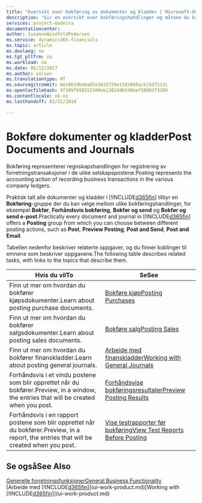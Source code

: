 ```yaml
---
title: "Oversikt over bokføring av dokumenter og kladder | Microsoft-dokumentasjon"
description: "Gir en oversikt over bokføringshandlinger og måtene du kan bokføre dokumenter og kladder på."
services: project-madeira
documentationcenter: 
author: SusanneWindfeldPedersen
ms.service: dynamics365-financials
ms.topic: article
ms.devlang: na
ms.tgt_pltfrm: na
ms.workload: na
ms.date: 05/12/2017
ms.author: solsen
ms.translationtype: HT
ms.sourcegitcommit: bec0619be0a65e3625759e13d2866ac615d7513c
ms.openlocfilehash: 9f389fb58252100eb1302d4b546bef58902f3208
ms.contentlocale: nb-no
ms.lasthandoff: 03/22/2018

---
```

# <a name="post-documents-and-journals"></a><span data-ttu-id="fddad-103">Bokføre dokumenter og kladder</span><span class="sxs-lookup"><span data-stu-id="fddad-103">Post Documents and Journals</span></span>
<span data-ttu-id="fddad-104">Bokføring representerer regnskapshandlingen for registrering av forretningstransaksjoner i de ulike selskapspostene.</span><span class="sxs-lookup"><span data-stu-id="fddad-104">Posting represents the accounting action of recording business transactions in the various company ledgers.</span></span>

<span data-ttu-id="fddad-105">Praktisk talt alle dokumenter og kladder i [!INCLUDE[d365fin](includes/d365fin_md.md)] tilbyr en **Bokføring**-gruppe der du kan velge mellom ulike bokføringshandlinger, for eksempel **Bokfør**, **Forhåndsvis bokføring**, **Bokfør og send** og **Bokfør og send e-post**.</span><span class="sxs-lookup"><span data-stu-id="fddad-105">Practically every document and journal in [!INCLUDE[d365fin](includes/d365fin_md.md)] offers a **Posting** group from which you can choose between different posting actions, such as **Post**, **Preview Posting**, **Post and Send**, **Post and Email**.</span></span>

<span data-ttu-id="fddad-106">Tabellen nedenfor beskriver relaterte oppgaver, og du finner koblinger til emnene som beskriver oppgavene.</span><span class="sxs-lookup"><span data-stu-id="fddad-106">The following table describes related tasks, with links to the topics that describe them.</span></span>

| <span data-ttu-id="fddad-107">Hvis du vil</span><span class="sxs-lookup"><span data-stu-id="fddad-107">To</span></span> | <span data-ttu-id="fddad-108">Se</span><span class="sxs-lookup"><span data-stu-id="fddad-108">See</span></span> |
| --- | --- |
| <span data-ttu-id="fddad-109">Finn ut mer om hvordan du bokfører kjøpsdokumenter.</span><span class="sxs-lookup"><span data-stu-id="fddad-109">Learn about posting purchase documents.</span></span> |[<span data-ttu-id="fddad-110">Bokføre kjøp</span><span class="sxs-lookup"><span data-stu-id="fddad-110">Posting Purchases</span></span>](ui-post-purchases.md) |
| <span data-ttu-id="fddad-111">Finn ut mer om hvordan du bokfører salgsdokumenter.</span><span class="sxs-lookup"><span data-stu-id="fddad-111">Learn about posting sales documents.</span></span> |[<span data-ttu-id="fddad-112">Bokføre salg</span><span class="sxs-lookup"><span data-stu-id="fddad-112">Posting Sales</span></span>](ui-post-sales.md) |
| <span data-ttu-id="fddad-113">Finn ut mer om hvordan du bokfører finanskladder.</span><span class="sxs-lookup"><span data-stu-id="fddad-113">Learn about posting general journals.</span></span> |[<span data-ttu-id="fddad-114">Arbeide med finanskladder</span><span class="sxs-lookup"><span data-stu-id="fddad-114">Working with General Journals</span></span>](ui-work-general-journals.md) |
| <span data-ttu-id="fddad-115">Forhåndsvis i et vindu postene som blir opprettet når du bokfører.</span><span class="sxs-lookup"><span data-stu-id="fddad-115">Preview, in a window, the entries that will be created when you post.</span></span> |[<span data-ttu-id="fddad-116">Forhåndsvise bokføringsresultater</span><span class="sxs-lookup"><span data-stu-id="fddad-116">Preview Posting Results</span></span>](ui-how-preview-post-results.md) |
| <span data-ttu-id="fddad-117">Forhåndsvis i en rapport postene som blir opprettet når du bokfører.</span><span class="sxs-lookup"><span data-stu-id="fddad-117">Preview, in a report, the entries that will be created when you post.</span></span> |[<span data-ttu-id="fddad-118">Vise testrapporter før bokføring</span><span class="sxs-lookup"><span data-stu-id="fddad-118">View Test Reports Before Posting</span></span>](ui-how-view-test-reports-posting.md) |

## <a name="see-also"></a><span data-ttu-id="fddad-119">Se også</span><span class="sxs-lookup"><span data-stu-id="fddad-119">See Also</span></span>
[<span data-ttu-id="fddad-120">Generelle forretningsfunksjoner</span><span class="sxs-lookup"><span data-stu-id="fddad-120">General Business Functionality</span></span>](ui-across-business-areas.md)  
<span data-ttu-id="fddad-121">[Arbeide med [!INCLUDE[d365fin](includes/d365fin_md.md)]](ui-work-product.md)</span><span class="sxs-lookup"><span data-stu-id="fddad-121">[Working with [!INCLUDE[d365fin](includes/d365fin_md.md)]](ui-work-product.md)</span></span>


